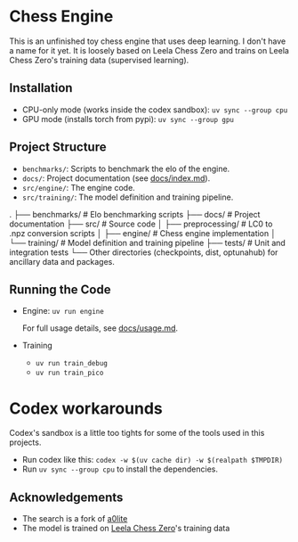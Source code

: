 # Chess Engine

This is an unfinished toy chess engine that uses deep learning. I don't have a name for it yet. It is loosely based on Leela Chess Zero and trains on Leela Chess Zero's training data (supervised learning).

## Installation

- CPU-only mode (works inside the codex sandbox): `uv sync --group cpu`
- GPU mode (installs torch from pypi): `uv sync --group gpu`

## Project Structure

- `benchmarks/`: Scripts to benchmark the elo of the engine.
 - `docs/`: Project documentation (see [docs/index.md](docs/index.md)).
- `src/engine/`: The engine code.
- `src/training/`: The model definition and training pipeline.

 .
 ├── benchmarks/            # Elo benchmarking scripts
 ├── docs/                  # Project documentation
 ├── src/                   # Source code
 │   ├── preprocessing/     # LC0 to .npz conversion scripts
 │   ├── engine/            # Chess engine implementation
 │   └── training/          # Model definition and training pipeline
 ├── tests/                 # Unit and integration tests
 └── Other directories (checkpoints, dist, optunahub) for ancillary data and packages.

 ## Running the Code

 - Engine: `uv run engine`

   For full usage details, see [docs/usage.md](docs/usage.md).
- Training
  - `uv run train_debug`
  - `uv run train_pico`

# Codex workarounds

Codex's sandbox is a little too tights for some of the tools used in this projects.

- Run codex like this: `codex -w $(uv cache dir) -w $(realpath $TMPDIR)`
- Run `uv sync --group cpu` to install the dependencies.

## Acknowledgements

- The search is a fork of [a0lite](https://github.com/dkappe/a0lite/tree/master)
- The model is trained on [Leela Chess Zero](https://lczero.org)'s training data
